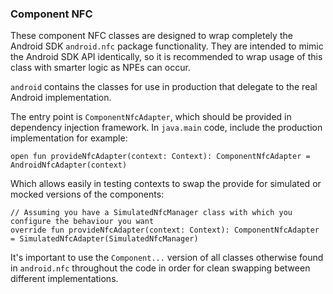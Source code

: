 ### Component NFC

These component NFC classes are designed to wrap completely the Android SDK `android.nfc` package
functionality.
They are intended to mimic the Android SDK API identically, so it is recommended to wrap usage of
this class with smarter logic as NPEs can occur.

`android` contains the classes for use in production that delegate to the real Android
implementation.

The entry point is `ComponentNfcAdapter`, which should be provided in dependency injection
framework.
In `java.main` code, include the production implementation for example:

```
open fun provideNfcAdapter(context: Context): ComponentNfcAdapter = AndroidNfcAdapter(context)
```

Which allows easily in testing contexts to swap the provide for simulated or mocked versions of the
components:

```
// Assuming you have a SimulatedNfcManager class with which you configure the behaviour you want
override fun provideNfcAdapter(context: Context): ComponentNfcAdapter = SimulatedNfcAdapter(SimulatedNfcManager)
```

It's important to use the `Component...` version of all classes otherwise found in `android.nfc`
throughout the code in order for clean swapping between different implementations.
